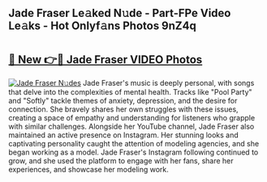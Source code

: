 ## Jade Fraser Le𝚊ked N𝚞de - Part-FPe Video Le𝚊ks - Hot Onlyf𝚊ns Photos 9nZ4q

# <h2><a href="http://ab55089.deff.icu/?id=Jade+Fraser">🔗 New 👉🔴 Jade Fraser VIDEO Photos</a></h2>

[![Jade Fraser N𝚞des](https://i.imgur.com/rIISA9y.gif)](http://ab55089.deff.icu/?id=Jade+Fraser)
Jade Fraser's music is deeply personal, with songs that delve into the complexities of mental health. Tracks like "Pool Party" and "Softly" tackle themes of anxiety, depression, and the desire for connection. She bravely shares her own struggles with these issues, creating a space of empathy and understanding for listeners who grapple with similar challenges. Alongside her YouTube channel, Jade Fraser also maintained an active presence on Instagram. Her stunning looks and captivating personality caught the attention of modeling agencies, and she began working as a model. Jade Fraser's Instagram following continued to grow, and she used the platform to engage with her fans, share her experiences, and showcase her modeling work.
